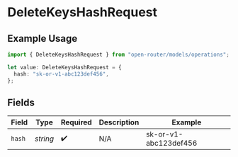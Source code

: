 # DeleteKeysHashRequest

## Example Usage

```typescript
import { DeleteKeysHashRequest } from "open-router/models/operations";

let value: DeleteKeysHashRequest = {
  hash: "sk-or-v1-abc123def456",
};
```

## Fields

| Field                 | Type                  | Required              | Description           | Example               |
| --------------------- | --------------------- | --------------------- | --------------------- | --------------------- |
| `hash`                | *string*              | :heavy_check_mark:    | N/A                   | sk-or-v1-abc123def456 |
